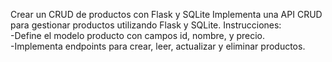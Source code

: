Crear un CRUD de productos con Flask y SQLite
Implementa una API CRUD para gestionar productos utilizando Flask y SQLite.
Instrucciones:    
-Define el modelo producto con campos id, nombre, y precio.    
-Implementa endpoints para crear, leer, actualizar y eliminar productos.